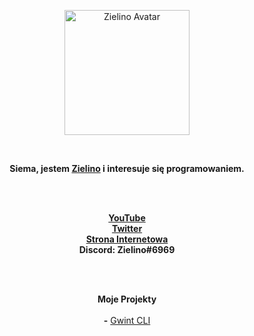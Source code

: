 <p align="center">
  <a href="https://Zielin0.ct8.pl/" target="_blank"><img src="https://Zielin0.ct8.pl/favicon.ico" width="200" alt="Zielino Avatar"></img></a>
</p>

<br />

<p align="center">
<strong>Siema, jestem <a href="https://github.com/Zielin0/" target="_blank">Zielino</a> i interesuje się programowaniem.</strong>
</p>

<br />
<br />

<p align="center">
<a href="https://www.youtube.com/channel/UCakn5eq0LuKV3CMdnAc2aig/" target="_blank"><strong>YouTube</strong></a>
<br />
<a href="https://twitter.com/theZielino/" target="_blank"><strong>Twitter</strong></a>
<br />
<a href="https://Zielin0.ct8.pl/"><strong>Strona Internetowa</strong></a>
<br />
<strong>Discord: Zielino#6969</strong>
</p>

<br />
<br />

<p align="center">
<strong>Moje Projekty</strong>
<br />
<br />
<strong>-</strong> <a href="https://github.com/Zielin0/Gwint-CLI" target="_blank">Gwint CLI</a>
</p>
